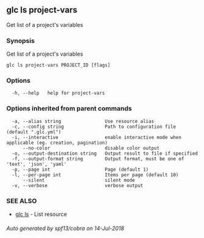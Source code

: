 ## glc ls project-vars

Get list of a project's variables

### Synopsis

Get list of a project's variables

```
glc ls project-vars PROJECT_ID [flags]
```

### Options

```
  -h, --help   help for project-vars
```

### Options inherited from parent commands

```
  -a, --alias string                Use resource alias
  -c, --config string               Path to configuration file (default ".glc.yml")
  -i, --interactive                 enable interactive mode when applicable (eg. creation, pagination)
      --no-color                    disable color output
  -o, --output-destination string   Output result to file if specified
  -f, --output-format string        Output format, must be one of 'text', 'json', 'yaml'
  -p, --page int                    Page (default 1)
  -l, --per-page int                Items per page (default 10)
      --silent                      silent mode
  -v, --verbose                     verbose output
```

### SEE ALSO

* [glc ls](glc_ls.md)	 - List resource

###### Auto generated by spf13/cobra on 14-Jul-2018
